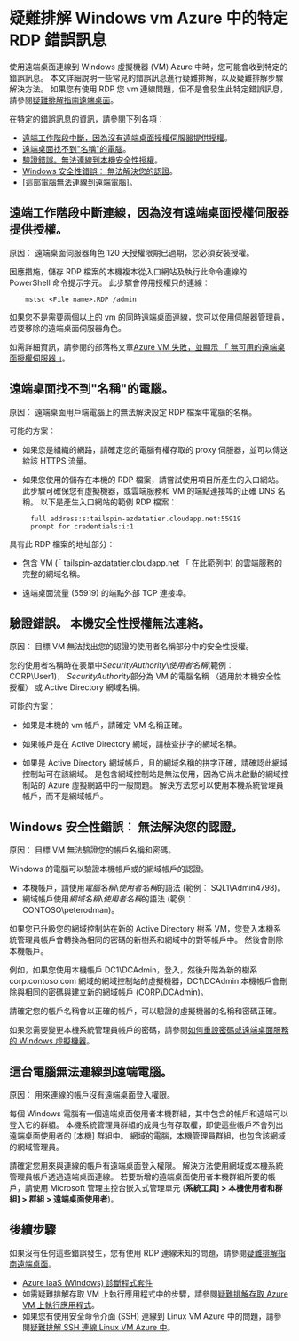 <properties
    pageTitle="Azure Vm 的特定 RDP 錯誤訊息 |Microsoft Azure"
    description="瞭解特定的錯誤訊息，您可能會收到時，嘗試使用遠端桌面連線到 Windows 虛擬機器中 Azure"
    keywords="遠端桌面錯誤、 遠端桌面連線錯誤，無法連線至 VM 遠端桌面疑難排解"
    services="virtual-machines-windows"
    documentationCenter=""
    authors="iainfoulds"
    manager="timlt"
    editor=""
    tags="top-support-issue,azure-service-management,azure-resource-manager"/>

<tags
    ms.service="virtual-machines-windows"
    ms.workload="infrastructure-services"
    ms.tgt_pltfrm="vm-windows"
    ms.devlang="na"
    ms.topic="support-article"
    ms.date="10/14/2016"
    ms.author="iainfou"/>

# <a name="troubleshooting-specific-rdp-error-messages-to-a-windows-vm-in-azure"></a>疑難排解 Windows vm Azure 中的特定 RDP 錯誤訊息
使用遠端桌面連線到 Windows 虛擬機器 (VM) Azure 中時，您可能會收到特定的錯誤訊息。 本文詳細說明一些常見的錯誤訊息進行疑難排解，以及疑難排解步驟解決方法。 如果您有使用 RDP 您 vm 連線問題，但不是會發生此特定錯誤訊息，請參閱[疑難排解指南遠端桌面](virtual-machines-windows-troubleshoot-rdp-connection.md)。

在特定的錯誤訊息的資訊，請參閱下列各項︰

- [遠端工作階段中斷，因為沒有遠端桌面授權伺服器提供授權](#rdplicense)。
- [遠端桌面找不到"名稱"的電腦](#rdpname)。
- [驗證錯誤。無法連線到本機安全性授權](#rdpauth)。
- [Windows 安全性錯誤︰ 無法解決您的認證](#wincred)。
- [[這部電腦無法連線到遠端電腦](#rdpconnect)]。

<a id="rdplicense"></a>
## <a name="the-remote-session-was-disconnected-because-there-are-no-remote-desktop-license-servers-available-to-provide-a-license"></a>遠端工作階段中斷連線，因為沒有遠端桌面授權伺服器提供授權。

原因︰ 遠端桌面伺服器角色 120 天授權限期已過期，您必須安裝授權。

因應措施，儲存 RDP 檔案的本機複本從入口網站及執行此命令連線的 PowerShell 命令提示字元。 此步驟會停用授權只的連線︰

        mstsc <File name>.RDP /admin

如果您不是需要兩個以上的 vm 的同時遠端桌面連線，您可以使用伺服器管理員，若要移除的遠端桌面伺服器角色。

如需詳細資訊，請參閱的部落格文章[Azure VM 失敗，並顯示 「 無可用的遠端桌面授權伺服器 」](https://blogs.msdn.microsoft.com/mast/2014/01/21/rdp-to-azure-vm-fails-with-no-remote-desktop-license-servers-available/)。

<a id="rdpname"></a>
## <a name="remote-desktop-cant-find-the-computer-name"></a>遠端桌面找不到"名稱"的電腦。

原因︰ 遠端桌面用戶端電腦上的無法解決設定 RDP 檔案中電腦的名稱。

可能的方案︰

- 如果您是組織的網路，請確定您的電腦有權存取的 proxy 伺服器，並可以傳送給該 HTTPS 流量。

- 如果您使用的儲存在本機的 RDP 檔案，請嘗試使用項目所產生的入口網站。 此步驟可確保您有虛擬機器，或雲端服務和 VM 的端點連接埠的正確 DNS 名稱。 以下是產生入口網站的範例 RDP 檔案︰

        full address:s:tailspin-azdatatier.cloudapp.net:55919
        prompt for credentials:i:1

具有此 RDP 檔案的地址部分︰
- 包含 VM (「 tailspin-azdatatier.cloudapp.net 「 在此範例中) 的雲端服務的完整的網域名稱。

- 遠端桌面流量 (55919) 的端點外部 TCP 連接埠。

<a id="rdpauth"></a>
## <a name="an-authentication-error-has-occurred-the-local-security-authority-cannot-be-contacted"></a>驗證錯誤。 本機安全性授權無法連絡。

原因︰ 目標 VM 無法找出您的認證的使用者名稱部分中的安全性授權。

您的使用者名稱時在表單中*SecurityAuthority*\\*使用者名稱*(範例︰ CORP\User1)， *SecurityAuthority*部分為 VM 的電腦名稱 （適用於本機安全性授權） 或 Active Directory 網域名稱。

可能的方案︰

- 如果是本機的 vm 帳戶，請確定 VM 名稱正確。

- 如果帳戶是在 Active Directory 網域，請檢查拼字的網域名稱。

- 如果是 Active Directory 網域帳戶，且的網域名稱的拼字正確，請確認此網域控制站可在該網域。 是包含網域控制站是無法使用，因為它尚未啟動的網域控制站的 Azure 虛擬網路中的一般問題。 解決方法您可以使用本機系統管理員帳戶，而不是網域帳戶。

<a id="wincred"></a>
## <a name="windows-security-error-your-credentials-did-not-work"></a>Windows 安全性錯誤︰ 無法解決您的認證。

原因︰ 目標 VM 無法驗證您的帳戶名稱和密碼。

Windows 的電腦可以驗證本機帳戶或的網域帳戶的認證。

- 本機帳戶，請使用*電腦名稱*\\*使用者名稱*的語法 (範例︰ SQL1\Admin4798)。
- 網域帳戶使用*網域名稱*\\*使用者名稱*的語法 (範例︰ CONTOSO\peterodman)。

如果您已升級您的網域控制站在新的 Active Directory 樹系 VM，您登入本機系統管理員帳戶會轉換為相同的密碼的新樹系和網域中的對等帳戶中。 然後會刪除本機帳戶。

例如，如果您使用本機帳戶 DC1\DCAdmin，登入，然後升階為新的樹系 corp.contoso.com 網域的網域控制站的虛擬機器，DC1\DCAdmin 本機帳戶會刪除與相同的密碼與建立新的網域帳戶 (CORP\DCAdmin)。

請確定您的帳戶名稱會以正確的帳戶，可以驗證的虛擬機器的名稱和密碼正確。

如果您需要變更本機系統管理員帳戶的密碼，請參閱[如何重設密碼或遠端桌面服務的 Windows 虛擬機器](virtual-machines-windows-reset-rdp.md)。

<a id="rdpconnect"></a>
## <a name="this-computer-cant-connect-to-the-remote-computer"></a>這台電腦無法連線到遠端電腦。

原因︰ 用來連線的帳戶沒有遠端桌面登入權限。

每個 Windows 電腦有一個遠端桌面使用者本機群組，其中包含的帳戶和遠端可以登入它的群組。 本機系統管理員群組的成員也有存取權，即使這些帳戶不會列出遠端桌面使用者的 [本機] 群組中。 網域的電腦，本機管理員群組，也包含該網域的網域管理員。

請確定您用來與連線的帳戶有遠端桌面登入權限。 解決方法使用網域或本機系統管理員帳戶透過遠端桌面連線。 若要新增的遠端桌面使用者本機群組所要的帳戶，請使用 Microsoft 管理主控台嵌入式管理單元 (**系統工具] > 本機使用者和群組] > 群組 > 遠端桌面使用者**)。


## <a name="next-steps"></a>後續步驟
如果沒有任何這些錯誤發生，您有使用 RDP 連線未知的問題，請參閱[疑難排解指南遠端桌面](virtual-machines-windows-troubleshoot-rdp-connection.md)。

- [Azure IaaS (Windows) 診斷程式套件](https://home.diagnostics.support.microsoft.com/SelfHelp?knowledgebaseArticleFilter=2976864)
- 如需疑難排解存取 VM 上執行應用程式中的步驟，請參閱[疑難排解存取 Azure VM 上執行應用程式](virtual-machines-linux-troubleshoot-app-connection.md)。
- 如果您有使用安全命令介面 (SSH) 連線到 Linux VM Azure 中的問題，請參閱[疑難排解 SSH 連線 Linux VM Azure 中](virtual-machines-linux-troubleshoot-ssh-connection.md)。